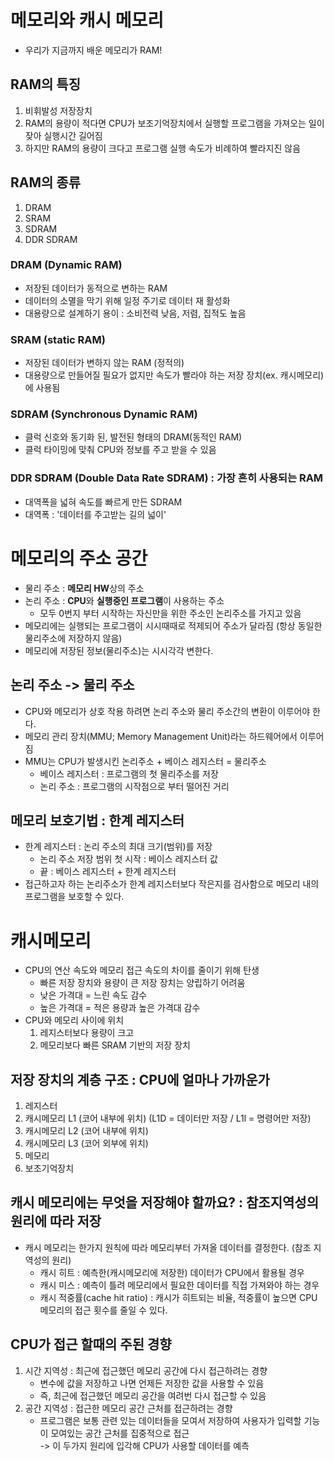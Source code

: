 # 메모리와 캐시 메모리
- 우리가 지금까지 배운 메모리가 RAM!

## RAM의 특징
1. 비휘발성 저장장치
2. RAM의 용량이 적다면 CPU가 보조기억장치에서 실행할 프로그램을 가져오는 일이 잦아 실행시간 길어짐
3. 하지만 RAM의 용량이 크다고 프로그램 실행 속도가 비례하여 빨라지진 않음 

## RAM의 종류
1. DRAM 
2. SRAM
3. SDRAM
4. DDR SDRAM

### DRAM (Dynamic RAM)
- 저장된 데이터가 동적으로 변하는 RAM
- 데이터의 소멸을 막기 위해 일정 주기로 데이터 재 활성화
- 대용량으로 설계하기 용이 : 소비전력 낮음, 저렴, 집적도 높음 

### SRAM (static RAM)
- 저장된 데이터가 변하지 않는 RAM (정적의)
- 대용량으로 만들어질 필요가 없지만 속도가 빨라야 하는 저장 장치(ex. 캐시메모리)에 사용됨 

### SDRAM (Synchronous Dynamic RAM)
- 클럭 신호와 동기화 된, 발전된 형태의 DRAM(동적인 RAM)
- 클럭 타이밍에 맞춰 CPU와 정보를 주고 받을 수 있음

### DDR SDRAM (Double Data Rate SDRAM) : 가장 흔히 사용되는 RAM
- 대역폭을 넓혀 속도를 빠르게 만든 SDRAM
- 대역폭 : '데이터를 주고받는 길의 넓이'

# 메모리의 주소 공간
- 물리 주소 : **메모리 HW**상의 주소
- 논리 주소 : **CPU**와 **실행중인 프로그램**이 사용하는 주소
    - 모두 0번지 부터 시작하는 자신만을 위한 주소인 논리주소를 가지고 있음
- 메모리에는 실행되는 프로그램이 시시때때로 적제되어 주소가 달라짐 (항상 동일한 물리주소에 저장하지 않음) 
- 메모리에 저장된 정보(물리주소)는 시시각각 변한다.

## 논리 주소 -> 물리 주소 
- CPU와 메모리가 상호 작용 하려면 논리 주소와 물리 주소간의 변환이 이루어야 한다.
- 메모리 관리 장치(MMU; Memory Management Unit)라는 하드웨어에서 이루어짐
- MMU는 CPU가 발생시킨 논리주소 + 베이스 레지스터 = 물리주소
    - 베이스 레지스터 : 프로그램의 첫 물리주소를 저장
    - 논리 주소 : 프로그램의 시작점으로 부터 떨어진 거리

## 메모리 보호기법 : 한계 레지스터
- 한계 레지스터 : 논리 주소의 최대 크기(범위)를 저장
    - 논리 주소 저장 범위 첫 시작 : 베이스 레지스터 값
    - 끝 : 베이스 레지스터 + 한계 레지스터
- 접근하고자 하는 논리주소가 한계 레지스터보다 작은지를 검사함으로 메모리 내의 프로그램을 보호할 수 있다.

# 캐시메모리
- CPU의 연산 속도와 메모리 접근 속도의 차이를 줄이기 위해 탄생
    - 빠른 저장 장치와 용량이 큰 저장 장치는 양립하기 어려움
    - 낮은 가격대 = 느린 속도 감수
    - 높은 가격대 = 적은 용량과 높은 가격대 감수
- CPU와 메모리 사이에 위치
    1. 레지스터보다 용량이 크고
    2. 메모리보다 빠른 SRAM 기반의 저장 장치

## 저장 장치의 계층 구조 : CPU에 얼마나 가까운가
1. 레지스터
2. 캐시메모리 L1 (코어 내부에 위치) (L1D = 데이터만 저장 / L1l = 명령어만 저장)
3. 캐시메모리 L2 (코어 내부에 위치)
4. 캐시메모리 L3 (코어 외부에 위치)
5. 메모리
6. 보조기억장치

## 캐시 메모리에는 무엇을 저장해야 할까요? : 참조지역성의 원리에 따라 저장
- 캐시 메모리는 한가지 원칙에 따라 메모리부터 가져올 데이터를 결정한다. (참조 지역성의 원리)
    - 캐시 히트 : 예측한(캐시메모리에 저장한) 데이터가 CPU에서 활용될 경우
    - 캐시 미스 : 예측이 틀려 메모리에서 필요한 데이터를 직접 가져와야 하는 경우
    - 캐시 적중률(cache hit ratio) : 캐시가 히트되는 비율, 적중률이 높으면 CPU 메모리의 접근 횟수를 줄일 수 있다.

## CPU가 접근 할때의 주된 경향
1. 시간 지역성 : 최근에 접근했던 메모리 공간에 다시 접근하려는 경향
    - 변수에 값을 저장하고 나면 언제든 저장한 값을 사용할 수 있음
    - 즉, 최근에 접근했던 메모리 공간을 여려번 다시 접근할 수 있음
2. 공간 지역성 : 접근한 메모리 공간 근처를 접근하려는 경향
    - 프로그램은 보통 관련 있는 데이터들을 모여서 저장하여 사용자가 입력할 기능이 모여있는 공간 근처를 집중적으로 접근 <br>
-> 이 두가지 원리에 입각해 CPU가 사용할 데이터를 예측